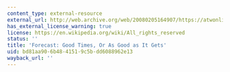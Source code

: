 ```yaml
---
content_type: external-resource
external_url: http://web.archive.org/web/20080205164907/https://atwonline.com/magazine/article.html?articleID=1496
has_external_license_warning: true
license: https://en.wikipedia.org/wiki/All_rights_reserved
status: ''
title: 'Forecast: Good Times, Or As Good as It Gets'
uid: bd81aa90-6b48-4151-9c5b-dd6088962e13
wayback_url: ''
---
```

